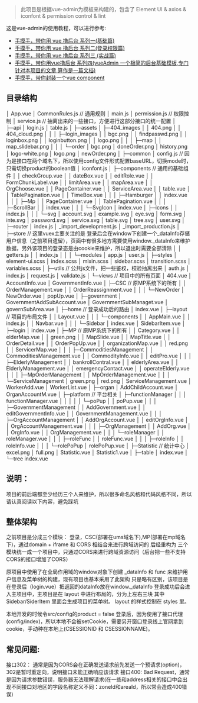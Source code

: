 > 此项目是根据vue-admin为模板来构建的，包含了 Element UI & axios & iconfont & permission control & lint

这是vue-admin的使用教程，可以进行参考:
 - [手摸手，带你用 vue 撸后台 系列一(基础篇)](https://juejin.im/post/59097cd7a22b9d0065fb61d2)
 - [手摸手，带你用 vue 撸后台 系列二(登录权限篇)](https://juejin.im/post/591aa14f570c35006961acac)
 - [手摸手，带你用 vue 撸后台 系列三 (实战篇)](https://juejin.im/post/593121aa0ce4630057f70d35)
 - [手摸手，带你用vue撸后台 系列四(vueAdmin 一个极简的后台基础模板,专门针对本项目的文章,算作是一篇文档)](https://juejin.im/post/595b4d776fb9a06bbe7dba56)
 - [手摸手，带你封装一个vue component](https://segmentfault.com/a/1190000009090836)

## 目录结构
│  App.vue
│  CommonRules.js    // 通用规则
│  main.js
│  permission.js    // 权限控制
│  service.js       // 抽离出来的一些接口，方便进行这部分接口的统一配置
│
├─api
│      login.js
│      table.js
│
├─assets
│  ├─404_images
│  │      404.png
│  │      404_cloud.png
│  │
│  ├─login_images
│  │      bgc.png
│  │      findpasswd.png
│  │      loginbox.png
│  │      loginbutton.png
│  │      logo.png
│  │
│  ├─map
│  │      map_slidebar.png
│  │
│  └─order
│          bgc.png
│          doneOrder.png
│          history.png
│          logo-white.png
│          logo.png
│          newOrder.png
│
├─common
│      config.js      // 因为是接口在两个域名下，所以使用config文件形式配置baseURL，切换mode时，只需切换product的boolean值
│      iconfont.js
│
├─components       // 通用的基础组件
│  │  checkGroup.vue
│  │  dateBox.vue
│  │  editRole.vue
│  │  FormChunkLabel.vue
│  │  limitArea.vue
│  │  mapArea.vue
│  │  OrgChoose.vue
│  │  PageContainer.vue
│  │  ServiceArea.vue
│  │  table.vue
│  │  TablePagination.vue
│  │  TimeBox.vue
│  │
│  ├─Hamburger
│  │      index.vue
│  │
│  ├─Mp
│  │      PageContainer.vue
│  │      TablePagination.vue
│  │
│  ├─ScrollBar
│  │      index.vue
│  │
│  └─SvgIcon
│          index.vue
│
├─icons
│  │  index.js
│  │
│  └─svg
│          account.svg
│          example.svg
│          eye.svg
│          form.svg
│          inte.svg
│          password.svg
│          service.svg
│          table.svg
│          tree.svg
│          user.svg
│
├─router
│      index.js
│      _import_development.js
│      _import_production.js
│
├─store                  // 这里vuex主要关注的是 登录后会在window下创建一个_dataInfo存储用户信息（之前项目遗留），页面中有很多地方需要使用window._dataInfo来维护数据，另外该项目的登录态是由cookie来维护，所以退出时需要全部清除
│  │  getters.js
│  │  index.js
│  │
│  └─modules
│          app.js
│          user.js
│
├─styles
│      element-ui.scss
│      index.scss
│      mixin.scss
│      sidebar.scss
│      transition.scss
│      variables.scss
│
├─utils    // 公共js文件，把一些鉴权，校验抽离出来
│      auth.js
│      index.js
│      request.js
│      validate.js
│
└─views            // 项目中的所有页面
    │  404.vue
    │  AccountInfo.vue
    │  GovernmentInfo.vue
    │
    ├─CSC         // 原MP系统下的所有
    │  │  OrderManagement.vue
    │  │  OrderReassignment.vue
    │  │
    │  └─NewOrder
    │          NewOrder.vue
    │          popUp.vue
    │
    ├─government
    │      GovernmentAddSubAccount.vue
    │      GovernmentSubManaget.vue
    │      governSubArea.vue
    │
    ├─home       // 登录成功后的路由
    │      index.vue
    │
    ├─layout     // 项目的布局文件
    │  │  Layout.vue
    │  │
    │  └─components
    │      │  AppMain.vue
    │      │  index.js
    │      │  Navbar.vue
    │      │
    │      └─Sidebar
    │              index.vue
    │              SidebarItem.vue
    │
    ├─login
    │      index.vue
    │
    ├─MP       // 原MP系统下的所有
    │  │  Category.vue
    │  │  elderMap.vue
    │  │  green.png
    │  │  MapSlide.vue
    │  │  MapTitle.vue
    │  │  OrderDetail.vue
    │  │  OrderPopUp.vue
    │  │  organizationMap.vue
    │  │  red.png
    │  │  ServicerMap.vue
    │  │
    │  ├─CommoditiesManagement
    │  │      CommoditiesManagement.vue
    │  │      CommodityInfo.vue
    │  │      editPro.vue
    │  │
    │  ├─ElderlyManagement
    │  │      bankrollContral.vue
    │  │      elderlyArea.vue
    │  │      ElderlyManagement.vue
    │  │      emergencyContact.vue
    │  │      operateElderly.vue
    │  │
    │  ├─MpOrderManagement
    │  │      MpOrderManagement.vue
    │  │
    │  └─ServiceManagement
    │          green.png
    │          red.png
    │          ServiceManagement.vue
    │          WorkerAdd.vue
    │          WorkerList.vue
    │
    ├─organ
    │      AddChildAccount.vue
    │      OrganAccountM.vue
    │
    ├─platform      // 平台相关
    │  ├─functionManager
    │  │  │  functionManager.vue
    │  │  │
    │  │  └─poPup
    │  │          poPup.vue
    │  │
    │  ├─GovernmentManagement
    │  │      AddGovernment.vue
    │  │      editGovernmentInfo.vue
    │  │      GovernmentManagement.vue
    │  │
    │  ├─OrgAccountManagement
    │  │      AddOrgAccount.vue
    │  │      editOrgInfo.vue
    │  │      OrgAccountManagement.vue
    │  │
    │  ├─OrgManagement
    │  │      AddOrg.vue
    │  │      OrgInfo.vue
    │  │      OrgManagement.vue
    │  │
    │  └─roleManager
    │      │  roleManager.vue
    │      │
    │      ├─roleFunc
    │      │      roleFunc.vue
    │      │
    │      ├─roleInfo
    │      │      roleInfo.vue
    │      │
    │      └─rolePoPup
    │              rolePoPup.vue
    │
    ├─Statistic  // 统计中心
    │      excel.png
    │      full.png
    │      Statistic.vue
    │      Statistic1.vue
    │
    ├─table
    │      index.vue
    │
    └─tree
            index.vue

## 说明：
项目的前后端都至少经历三个人来维护，所以很多命名风格和代码风格不同，所以请认真阅读以下内容，避免踩坑

## 整体架构

之前项目是分成三个模块： 登录，CSC(部署在ums域名下),MP(部署在mp域名下)，通过domain + iframe 和 CORS 相结合来进行跨域访问的
后经重构为 三个模块统一成一个项目中，只通过CORS来进行跨域资源访问（后台把一些不支持CORS的接口增加了CORS）

原项目中使用了在全局作用域的window对象下创建 _dataInfo 和 func 来维护用户信息及菜单树的构建，现有项目也基本采用了此架构
只是略有区别，该项目是在登录后（login.vue）把返回的dataInfo放在window._dataInfo   登录成功后会进入主项目中，主项目是在 layout 中进行布局的，分为上左右三块
其中 Sidebar/SiderItem 里面会生成项目的菜单树。  layout 的样式控制在 styles 里。

本地开发的时候令src/config的product = false 
登录后，因为使用了接口代理(config/index)，所以本地不会被setCookie，需要另开窗口登录线上官网拿到cookie，手动种在本地上(CSESSIONID 和 CSESSIONNAME)。

## 常见问题:
接口302：
  通常是因为CORS会在正确发送请求前先发送一个预请求(option)，302是暂时重定向，说明接口未能正确响应该请求
接口400:
  Bad Request，通常是因为请求参数错误，服务器无法理解请求(在一些和address相关的接口中会出现不同接口对地区的字段名称定义不同：zoneId和areaId，所以常会造成400错误)
